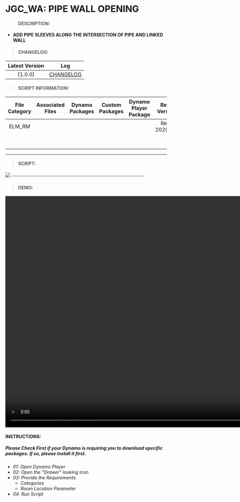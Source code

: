 # JGC_WA: PIPE WALL OPENING

> #### DESCRIPTION: 
- **ADD PIPE SLEEVES ALONG THE INTERSECTION OF PIPE AND LINKED WALL**

> #### CHANGELOG:

| Latest Version | Log |
| :-------: | :----: | 
|[1.0.0] | [CHANGELOG](/_scripts/_project/268_JGC/WALLS/changelog/JGC_WA_PipeWallOpening.md) |

> #### SCRIPT INFORMATION: 

| File Category | Associated Files | Dynamo Packages | Custom Packages | Dynamo Player Package | Revit Version | Author | Modified By | File Name & Location | 
| :-------: | :----: | :---: | :---: | :---: | :---: | :---: | :---: | :--: |
| ELM_RM |  |  |  |  | Revit 2020.2.9 | Melvin Tuliao | | JGC_WA_PipeWallOpening |
|           |  |  |                 |                    | | | | (https://bimcapcom.sharepoint.com/sites/BCP-Main/Shared%20Documents/Forms/AllItems.aspx?id=%2Fsites%2FBCP%2DMain%2FShared%20Documents%2F06%5FR%26D%2F01%5FDynamo%2F01%5FScripts%2F02%5FPROJECT%2F281%5FJGC%2FWALLS&p=true&ga=1) |

----------------------------------------------------------------
> #### SCRIPT: 
<img src="./_scripts/_project/">
----------------------------------------------------------------

> #### DEMO: 

<video width="1280" height="720" controls>
 <source src="./_scripts/_project/268_JGC/WALLS/demo/" type="video/mp4">
</video>

#### INSTRUCTIONS: 
##### Please Check First if your Dynamo is requiring you to download specific packages. If so, please install it first.

- *01: Open Dynamo Player*
- *02: Open the "Drawer" looking Icon*
- *03: Provide the Requirements:*
    - *Categories*
    - *Room Location Parameter*
- *04: Run Script*